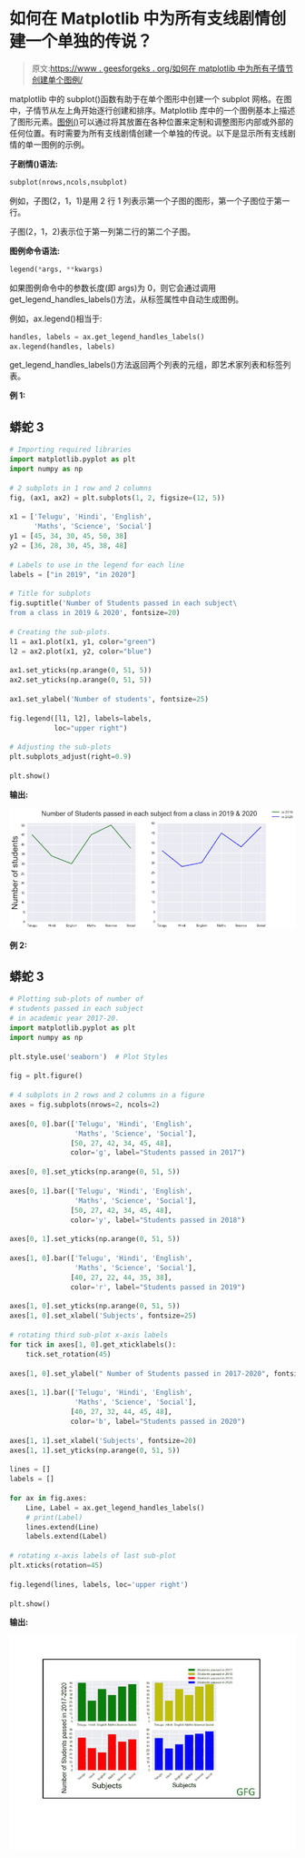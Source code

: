 # 如何在 Matplotlib 中为所有支线剧情创建一个单独的传说？

> 原文:[https://www . geesforgeks . org/如何在 matplotlib 中为所有子情节创建单个图例/](https://www.geeksforgeeks.org/how-to-create-a-single-legend-for-all-subplots-in-matplotlib/)

matplotlib 中的 subplot()函数有助于在单个图形中创建一个 subplot 网格。在图中，子情节从左上角开始逐行创建和排序。Matplotlib 库中的一个图例基本上描述了图形元素。[图例()](https://www.geeksforgeeks.org/matplotlib-pyplot-legend-in-python/)可以通过将其放置在各种位置来定制和调整图形内部或外部的任何位置。有时需要为所有支线剧情创建一个单独的传说。以下是显示所有支线剧情的单一图例的示例。

**子剧情()语法:**

```py
subplot(nrows,ncols,nsubplot)
```

例如，子图(2，1，1)是用 2 行 1 列表示第一个子图的图形，第一个子图位于第一行。

子图(2，1，2)表示位于第一列第二行的第二个子图。

**图例命令语法:**

```py
legend(*args, **kwargs)
```

如果图例命令中的参数长度(即 args)为 0，则它会通过调用 get_legend_handles_labels()方法，从标签属性中自动生成图例。

例如，ax.legend()相当于:

```py
handles, labels = ax.get_legend_handles_labels()
ax.legend(handles, labels)
```

get_legend_handles_labels()方法返回两个列表的元组，即艺术家列表和标签列表。

**例 1:**

## 蟒蛇 3

```py
# Importing required libraries
import matplotlib.pyplot as plt
import numpy as np

# 2 subplots in 1 row and 2 columns
fig, (ax1, ax2) = plt.subplots(1, 2, figsize=(12, 5))

x1 = ['Telugu', 'Hindi', 'English',
      'Maths', 'Science', 'Social']
y1 = [45, 34, 30, 45, 50, 38]
y2 = [36, 28, 30, 45, 38, 48]

# Labels to use in the legend for each line
labels = ["in 2019", "in 2020"]

# Title for subplots
fig.suptitle('Number of Students passed in each subject\
from a class in 2019 & 2020', fontsize=20)

# Creating the sub-plots.
l1 = ax1.plot(x1, y1, color="green")
l2 = ax2.plot(x1, y2, color="blue")

ax1.set_yticks(np.arange(0, 51, 5))
ax2.set_yticks(np.arange(0, 51, 5))

ax1.set_ylabel('Number of students', fontsize=25)

fig.legend([l1, l2], labels=labels,
           loc="upper right")

# Adjusting the sub-plots
plt.subplots_adjust(right=0.9)

plt.show()
```

**输出:**

![](img/8a02a4afb90b7d804b899b63a1eac665.png)

**例 2:**

## 蟒蛇 3

```py
# Plotting sub-plots of number of 
# students passed in each subject 
# in academic year 2017-20.
import matplotlib.pyplot as plt
import numpy as np

plt.style.use('seaborn')  # Plot Styles

fig = plt.figure()

# 4 subplots in 2 rows and 2 columns in a figure
axes = fig.subplots(nrows=2, ncols=2)

axes[0, 0].bar(['Telugu', 'Hindi', 'English', 
                'Maths', 'Science', 'Social'],
               [50, 27, 42, 34, 45, 48], 
               color='g', label="Students passed in 2017")

axes[0, 0].set_yticks(np.arange(0, 51, 5))

axes[0, 1].bar(['Telugu', 'Hindi', 'English', 
                'Maths', 'Science', 'Social'],
               [50, 27, 42, 34, 45, 48], 
               color='y', label="Students passed in 2018")

axes[0, 1].set_yticks(np.arange(0, 51, 5))

axes[1, 0].bar(['Telugu', 'Hindi', 'English', 
                'Maths', 'Science', 'Social'],
               [40, 27, 22, 44, 35, 38],
               color='r', label="Students passed in 2019")

axes[1, 0].set_yticks(np.arange(0, 51, 5))
axes[1, 0].set_xlabel('Subjects', fontsize=25)

# rotating third sub-plot x-axis labels
for tick in axes[1, 0].get_xticklabels():
    tick.set_rotation(45)

axes[1, 0].set_ylabel(" Number of Students passed in 2017-2020", fontsize=20)

axes[1, 1].bar(['Telugu', 'Hindi', 'English',
                'Maths', 'Science', 'Social'],
               [40, 27, 32, 44, 45, 48], 
               color='b', label="Students passed in 2020")

axes[1, 1].set_xlabel('Subjects', fontsize=20)
axes[1, 1].set_yticks(np.arange(0, 51, 5))

lines = []
labels = []

for ax in fig.axes:
    Line, Label = ax.get_legend_handles_labels()
    # print(Label)
    lines.extend(Line)
    labels.extend(Label)

# rotating x-axis labels of last sub-plot
plt.xticks(rotation=45)

fig.legend(lines, labels, loc='upper right')

plt.show()
```

**输出:**

![](img/c30815fe77c2762f1e20e24d3969d055.png)